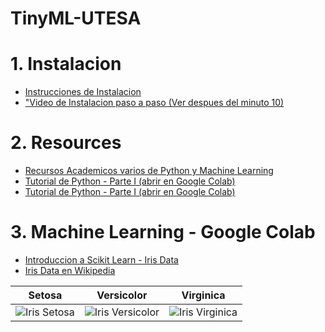 # TinyML-UTESA

# 1. Instalacion
+ [Instrucciones de Instalacion](https://github.com/EdwinMarteZorrilla/tinyML-UTESA/blob/main/instalacion.md)
+ ["Video de Instalacion paso a paso (Ver despues del minuto 10)](https://www.youtube.com/watch?v=zXL2RrBrslI)

# 2. Resources
+ [Recursos Academicos varios de Python y Machine Learning](https://github.com/EdwinMarteZorrilla/tinyML-UTESA/blob/main/Academic-Resources/README.md)
+ [Tutorial de Python - Parte I (abrir en Google Colab)](https://github.com/EdwinMarteZorrilla/tinyML-UTESA/blob/main/week1.ipynb)
+ [Tutorial de Python - Parte I (abrir en Google Colab)](https://github.com/EdwinMarteZorrilla/tinyML-UTESA/blob/main/week2.ipynb)

# 3. Machine Learning - Google Colab
+ [Introduccion a Scikit Learn - Iris Data](https://colab.research.google.com/drive/146Vg6jE2-9a2FnxLAMrsi_0tufzecmWx)
+ [Iris Data en Wikipedia](https://es.wikipedia.org/wiki/Conjunto_de_datos_flor_iris)

| Setosa  | Versicolor |  Virginica |
| ------------- | ------------- |------------- |
|  ![Iris Setosa](https://upload.wikimedia.org/wikipedia/commons/thumb/5/56/Kosaciec_szczecinkowaty_Iris_setosa.jpg/330px-Kosaciec_szczecinkowaty_Iris_setosa.jpg)  | ![Iris Versicolor](https://upload.wikimedia.org/wikipedia/commons/thumb/4/41/Iris_versicolor_3.jpg/330px-Iris_versicolor_3.jpg)  | ![Iris Virginica](https://upload.wikimedia.org/wikipedia/commons/thumb/9/9f/Iris_virginica.jpg/330px-Iris_virginica.jpg)  | 
